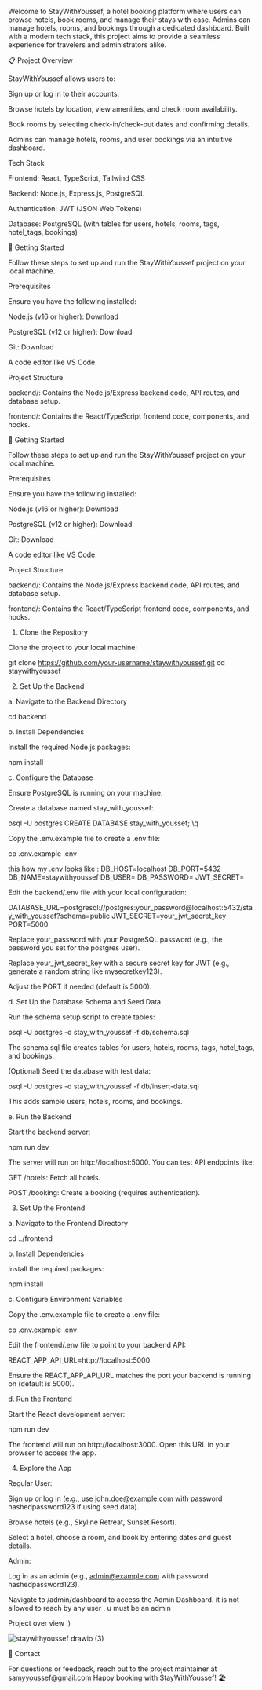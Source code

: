 
Welcome to StayWithYoussef, a hotel booking platform where users can browse hotels, book rooms, and manage their stays with ease. Admins can manage hotels, rooms, and bookings through a dedicated dashboard. Built with a modern tech stack, this project aims to provide a seamless experience for travelers and administrators alike.

📋 Project Overview

StayWithYoussef allows users to:





Sign up or log in to their accounts.



Browse hotels by location, view amenities, and check room availability.



Book rooms by selecting check-in/check-out dates and confirming details.



Admins can manage hotels, rooms, and user bookings via an intuitive dashboard.

Tech Stack





Frontend: React, TypeScript, Tailwind CSS



Backend: Node.js, Express.js, PostgreSQL



Authentication: JWT (JSON Web Tokens)



Database: PostgreSQL (with tables for users, hotels, rooms, tags, hotel_tags, bookings)

🚀 Getting Started

Follow these steps to set up and run the StayWithYoussef project on your local machine.

Prerequisites

Ensure you have the following installed:





Node.js (v16 or higher): Download



PostgreSQL (v12 or higher): Download



Git: Download



A code editor like VS Code.

Project Structure





backend/: Contains the Node.js/Express backend code, API routes, and database setup.



frontend/: Contains the React/TypeScript frontend code, components, and hooks.

🚀 Getting Started

Follow these steps to set up and run the StayWithYoussef project on your local machine.

Prerequisites

Ensure you have the following installed:





Node.js (v16 or higher): Download



PostgreSQL (v12 or higher): Download



Git: Download



A code editor like VS Code.

Project Structure





backend/: Contains the Node.js/Express backend code, API routes, and database setup.



frontend/: Contains the React/TypeScript frontend code, components, and hooks.

1. Clone the Repository

Clone the project to your local machine:

git clone https://github.com/your-username/staywithyoussef.git
cd staywithyoussef

2. Set Up the Backend

a. Navigate to the Backend Directory

cd backend

b. Install Dependencies

Install the required Node.js packages:

npm install

c. Configure the Database





Ensure PostgreSQL is running on your machine.



Create a database named stay_with_youssef:

psql -U postgres
CREATE DATABASE stay_with_youssef;
\q



Copy the .env.example file to create a .env file:

cp .env.example .env

this how my .env looks like :
DB_HOST=localhost
DB_PORT=5432
DB_NAME=staywithyoussef
DB_USER=
DB_PASSWORD=
JWT_SECRET=



Edit the backend/.env file with your local configuration:

DATABASE_URL=postgresql://postgres:your_password@localhost:5432/stay_with_youssef?schema=public
JWT_SECRET=your_jwt_secret_key
PORT=5000





Replace your_password with your PostgreSQL password (e.g., the password you set for the postgres user).



Replace your_jwt_secret_key with a secure secret key for JWT (e.g., generate a random string like mysecretkey123).



Adjust the PORT if needed (default is 5000).

d. Set Up the Database Schema and Seed Data





Run the schema setup script to create tables:

psql -U postgres -d stay_with_youssef -f db/schema.sql

The schema.sql file creates tables for users, hotels, rooms, tags, hotel_tags, and bookings.



(Optional) Seed the database with test data:

psql -U postgres -d stay_with_youssef -f db/insert-data.sql

This adds sample users, hotels, rooms, and bookings.

e. Run the Backend

Start the backend server:

npm run dev

The server will run on http://localhost:5000. You can test API endpoints like:





GET /hotels: Fetch all hotels.



POST /booking: Create a booking (requires authentication).

3. Set Up the Frontend

a. Navigate to the Frontend Directory

cd ../frontend

b. Install Dependencies

Install the required packages:

npm install

c. Configure Environment Variables





Copy the .env.example file to create a .env file:

cp .env.example .env



Edit the frontend/.env file to point to your backend API:

REACT_APP_API_URL=http://localhost:5000





Ensure the REACT_APP_API_URL matches the port your backend is running on (default is 5000).

d. Run the Frontend

Start the React development server:

npm run dev

The frontend will run on http://localhost:3000. Open this URL in your browser to access the app.

4. Explore the App





Regular User:





Sign up or log in (e.g., use john.doe@example.com with password hashedpassword123 if using seed data).



Browse hotels (e.g., Skyline Retreat, Sunset Resort).



Select a hotel, choose a room, and book by entering dates and guest details.



Admin:





Log in as an admin (e.g., admin@example.com with password hashedpassword123).



Navigate to /admin/dashboard to access the Admin Dashboard.
it is not allowed to reach by any user , u must be an admin




Project over view :) 



![staywithyoussef drawio (3)](https://github.com/user-attachments/assets/00b0ea6b-87b4-4ae7-8c6c-bfb9475ac7bc)

📧 Contact

For questions or feedback, reach out to the project maintainer at samyyoussef@gmail.com
Happy booking with StayWithYoussef! 🏖️

